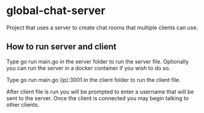 # global-chat-server
Project that uses a server to create chat rooms that multiple clients can use.

## How to run server and client
Type go run main.go in the server folder to run the server file. Optionally you can run the server in a docker container if you wish to do so.

Type go run main.go (ip):3001 in the client folder to run the client file.

After client file is run you will be prompted to enter a username that will be sent to the server. Once the client is connected you may begin talking to other clients.
